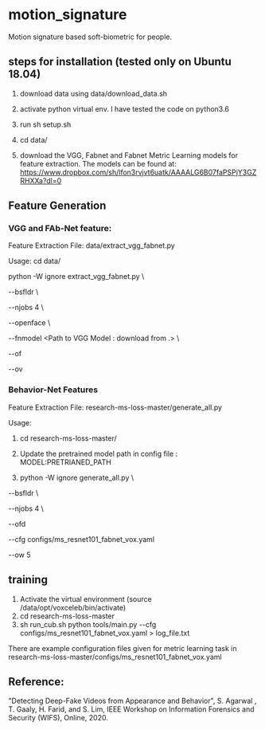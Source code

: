 # motion_signature
Motion signature based soft-biometric for people.

## steps for installation (tested only on Ubuntu 18.04)

1) download data using data/download_data.sh

2) activate python virtual env. I have tested the code on python3.6

3) run sh setup.sh

4) cd data/

5) download the VGG, Fabnet and Fabnet Metric Learning models for feature extraction. 
The models can be found at: https://www.dropbox.com/sh/lfon3rvjvt6uatk/AAAALG6B07faPSPjY3GZRHXXa?dl=0


## Feature Generation

### VGG and FAb-Net feature:

Feature Extraction File: data/extract_vgg_fabnet.py

Usage: cd data/

python -W ignore extract_vgg_fabnet.py \ 

--bsfldr <basefolder with mp4 files> \ 

--njobs 4 \

--openface <Openface Binary Folder> \

--fnmodel <Path to VGG Model : download from .> \

--of  <output base folder for fabnet features>

--ov  <output base folder for VGG features>

### Behavior-Net Features

Feature Extraction File: research-ms-loss-master/generate_all.py

Usage: 
1) cd research-ms-loss-master/
2) Update the pretrained model path in config file : 
MODEL:PRETRIANED_PATH

3) python -W ignore generate_all.py \ 

--bsfldr <basefolder with mp4> \ 

--njobs 4 \

--ofd  <output base folder>

--cfg configs/ms_resnet101_fabnet_vox.yaml

--ow 5

  
## training

1) Activate the virtual environment (source /data/opt/voxceleb/bin/activate)
2) cd research-ms-loss-master
3) sh run_cub.sh
python tools/main.py --cfg configs/ms_resnet101_fabnet_vox.yaml > log_file.txt

There are example configuration files given for metric learning task in research-ms-loss-master/configs/ms_resnet101_fabnet_vox.yaml
  
## Reference:
  
"Detecting Deep-Fake Videos from Appearance and Behavior", 
S. Agarwal , T. Gaaly, H. Farid, and S. Lim, 
IEEE Workshop on Information Forensics and Security (WIFS), Online, 2020.
